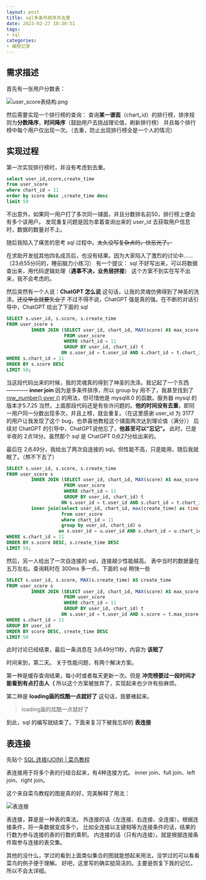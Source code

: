 ```yaml
---
layout: post
title: sql多条件排序并去重
date: 2023-02-27 18:30:51
tags:
- sql
categories:
- 编程记录
---
```


## 需求描述

首先有一张用户分数表：

![user_score表结构.png](https://cooooing.github.io/images/sql多条件排序并去重/user_score表结构.png)

然后需要实现一个排行榜的查询：
查询**某一谱面**（chart_id）的排行榜，排序规则为**分数降序**，**时间降序**（鼓励用户去挑战理论值，刷新排行榜）
并且每个排行榜中每个用户仅出现一次。（去重，防止出现排行榜全是一个人的情况）

## 实现过程

第一次实现排行榜时，并没有考虑到去重。

~~~sql
select user_id,score,create_time
from user_score
where chart_id = 11
order by score desc ,create_time desc
limit 50
~~~

不出意外，如果同一用户打了多次同一铺面，并且分数排名前50，排行榜上便会有多个该用户。
发现重复问题是因为拿着查询出来的 user_id 去获取用户信息时，数据的数量对不上。

随后我陷入了痛苦的思考 sql 过程中。~~太久没写复杂点的，快忘光了。~~

在求助开发组其他四名成员后，也没有结果。因为大家陷入了激烈的讨论中......（23点55分问的，睡前脑力小练习）
有一个提议： sql 不好写出来，可以将数据查出来，用代码逻辑处理（**遇事不决，业务层拼接**）
这个方案不到实在写不出来，我不会考虑的。

然后突然有一个人说：**ChatGPT 怎么说**
这句话，让我的灵魂仿佛得到了神圣的洗涤。~~还没毕业就要失业了~~
不过不得不说，ChatGPT 强是真的强。在不断的对话引导中，ChatGPT 给出了下面的 sql

~~~sql
SELECT s.user_id, s.score, s.create_time
FROM user_score s
         INNER JOIN (SELECT user_id, chart_id, MAX(score) AS max_score
                     FROM user_score
                     WHERE chart_id = 11
                     GROUP BY user_id, chart_id) t
                    ON s.user_id = t.user_id AND s.chart_id = t.chart_id AND s.score = t.max_score
WHERE s.chart_id = 11
ORDER BY s.score DESC
LIMIT 50;
~~~

当这段代码出来的时候，我的灵魂真的得到了神圣的洗涤。我记起了一个东西 ———— **inner join**
因为是多条件排序，所以 group by 用不了，我甚至找到了 [row_number() over ()](https://www.cnblogs.com/guohu/p/9701146.html) 的用法，但可惜他是 mysql8.0 的函数。服务器 mysql 的版本才5.7.25
当然，上面那段代码还是有些许问题的。**他的时间没有去重**，即同一用户同一分数出现多次，并且上榜，就会重复。（在这里感谢 user_id 为 3177 的用户让我发现了这个 bug，也恭喜他教程这个铺面两次达到理论值（满分））
后续对 ChatGPT 的引导中，ChatGPT说他忘了，**他甚至可以“忘记”。**
此时，已是半夜的 2点18分。虽然那个 sql 是 ChatGPT 0点27分给出来的。

最后在 2点49分，我给出了两次自连接的 sql。但性能不高，只是能用，随后我就眠了。（熬不下去了）

~~~sql
SELECT s.user_id, s.score, s.create_time
FROM user_score s
         INNER JOIN (SELECT user_id, chart_id, MAX(score) AS max_score
                     FROM user_score
                     WHERE chart_id = 11
                     GROUP BY user_id, chart_id) t
                    ON s.user_id = t.user_id AND s.chart_id = t.chart_id AND s.score = t.max_score
         inner join(select user_id, chart_id, max(create_time) as time
                    from user_score
                    where chart_id = 11
                    group by user_id, chart_id) u
                   on s.user_id = u.user_id AND s.chart_id = u.chart_id AND s.create_time = u.time
WHERE s.chart_id = 11
ORDER BY s.score DESC, s.create_time DESC
LIMIT 50;
~~~

然后，另一人给出了一次自连接的 sql，连接越少性能越高。
表中当时的数据量在五万左右。查询耗时在 300ms 多一点，下面的 sql 稍快一些 

~~~sql
SELECT s.user_id, s.score, MAX(s.create_time) AS create_time
FROM user_score s
         INNER JOIN (SELECT user_id, chart_id, MAX(score) AS max_score
                     FROM user_score
                     WHERE chart_id = 11
                     GROUP BY user_id, chart_id) t
                    ON s.user_id = t.user_id AND s.score = t.max_score
WHERE s.chart_id = 11
GROUP BY user_id
ORDER BY score DESC, create_time DESC
LIMIT 50
~~~

此时讨论已经结束，最后一条消息在 3点49分11秒，内容为 **该眠了**

时间来到，第二天。
关于性能问题，有两个解决方案。

第一种是缓存查询结果，每小时或者每天更新一次。但是 **冲完榜要过一段时间才能看到有点打击人（**
所以这个方案被放弃了，实现起来也少许有些麻烦。

第二种是 **loading画的炫酷一点就好了**
这句话，我要裱起来。

> loading画的炫酷一点就好了

到此，sql 的编写就结束了。下面来复习下被我忘却的 **表连接**

## 表连接

先贴个 [SQL 连接(JOIN) | 菜鸟教程](https://www.runoob.com/sql/sql-join.html)

表连接用于将多个表的行结合起来，有4种连接方式。
inner join、full join、left join、right join。

这个来自菜鸟教程的图是真的好，完美解释了用法：

![表连接](https://cooooing.github.io/images/sql多条件排序并去重/表连接.png)

表连接，算是是一种表的乘法。
外连接的话（左连接、右连接、全连接）。根据连接条件，将一条数据变成多个。
比如全连接以主键相等为连接条件的话，结果的行数为参与连接的表的行数的乘积。
内连接的话（只有内连接）。就是根据连接条件取参与连接的表交集。

其他的没什么，学过的看到上面类似集合的图就能想起来用法，没学过的可以看看菜鸟的例子便于理解。
好吧，这里写的确实挺简洁的。主要是恢复下我的记忆，所以不会太详细。